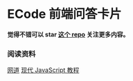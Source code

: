 # ECode 前端问答卡片

**觉得不错可以 star [这个 repo](https://github.com/WangYuLue/ecode-frontend-cards) 关注更多内容。**

### 阅读资料

[网道](https://wangdoc.com/)
[现代 JavaScript 教程](https://zh.javascript.info/)
